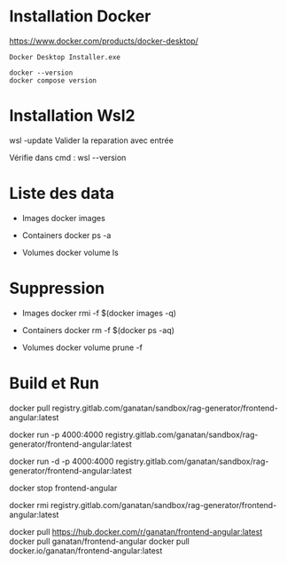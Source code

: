 # Installation Docker

  https://www.docker.com/products/docker-desktop/
  
    Docker Desktop Installer.exe

    docker --version
    docker compose version

# Installation Wsl2

  wsl -update
    Valider la reparation avec entrée

  Vérifie dans cmd :
    wsl --version
  
# Liste des data

  - Images
    docker images

  - Containers
    docker ps -a

  - Volumes
    docker volume ls
    
# Suppression
  - Images
    docker rmi -f $(docker images -q)

  - Containers
    docker rm -f $(docker ps -aq)

  - Volumes
    docker volume prune -f


# Build et Run
  
  docker pull registry.gitlab.com/ganatan/sandbox/rag-generator/frontend-angular:latest

  docker run -p 4000:4000 registry.gitlab.com/ganatan/sandbox/rag-generator/frontend-angular:latest

  docker run -d -p 4000:4000 registry.gitlab.com/ganatan/sandbox/rag-generator/frontend-angular:latest

  docker stop frontend-angular

  docker rmi registry.gitlab.com/ganatan/sandbox/rag-generator/frontend-angular:latest



docker pull https://hub.docker.com/r/ganatan/frontend-angular:latest
docker pull ganatan/frontend-angular
docker pull docker.io/ganatan/frontend-angular:latest